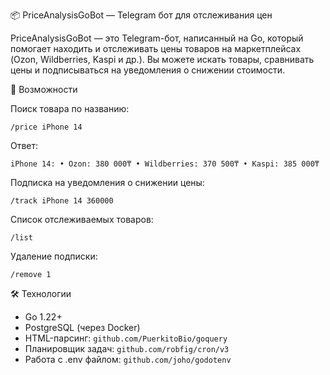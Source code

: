 📦 PriceAnalysisGoBot — Telegram бот для отслеживания цен

PriceAnalysisGoBot — это Telegram-бот, написанный на Go, который помогает находить и отслеживать цены товаров на маркетплейсах (Ozon, Wildberries, Kaspi и др.).
Вы можете искать товары, сравнивать цены и подписываться на уведомления о снижении стоимости.

🚀 Возможности

Поиск товара по названию:

`/price iPhone 14`

Ответ:

`iPhone 14:
• Ozon: 380 000₸
• Wildberries: 370 500₸
• Kaspi: 385 000₸`

Подписка на уведомления о снижении цены:

`/track iPhone 14 360000`

Список отслеживаемых товаров:

`/list`

Удаление подписки:

`/remove 1`

🛠 Технологии

* Go 1.22+
* PostgreSQL (через Docker)
* HTML-парсинг: `github.com/PuerkitoBio/goquery`
* Планировщик задач: `github.com/robfig/cron/v3`
* Работа с .env файлом: `github.com/joho/godotenv`